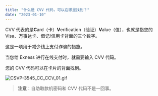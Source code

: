 ```yaml
---
title: "什么是 CVV 代码，可以在哪里找到？"
date: "2023-01-10"
---
```


<Ads></Ads> 

CVV 代表的是**C**ard（卡）**V**erification（验证）**V**alue（值），也就是指您的 Visa、万事达卡、借记/信用卡背面的三个数字。

这是一项用于减少线上支付诈骗的措施。

当您给 Exness 进行在线支付时，就需要输入 CVV 代码。

您的 CVV 代码可以在卡片的背面找到。

![CSVP-3545_CC_CCV_01.gif](https://testingcf.jsdelivr.net/gh/jarlin8/OSS@main/exhelp/CSVP-3545_CC_CCV_01.gif)

> **注意**：自助取款机密码和 CVV 代码不是一回事。
